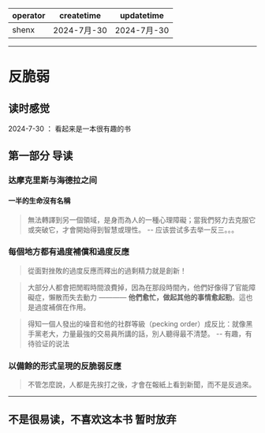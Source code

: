 | operator | createtime | updatetime |
| -------- | ---------- | ---------- |
| shenx    | 2024-7月-30 | 2024-7月-30 |

---
# 反脆弱


## 读时感觉 

2024-7-30 ：
看起来是一本很有趣的书


## 第一部分 导读

### 达摩克里斯与海德拉之间

#### 一半的生命沒有名稱

> 無法轉譯到另一個領域，是身而為人的一種心理障礙；當我們努力去克服它或突破它，才會開始得到智慧或理性。
-- 应该尝试多去举一反三。。。

### 每個地方都有過度補償和過度反應 

> 從面對挫敗的過度反應而釋出的過剩精力就是創新！  

> 大部分人都會把閒暇時間浪費掉，因為在那段時間內，他們好像得了官能障礙症，懶散而失去動力 ———— **他們愈忙，做起其他的事情愈起勁**。這也是過度補償在作用。  

> 得知一個人發出的噪音和他的社群等級（pecking order）成反比：就像黑手黨老大，力量最強的交易員所講的話，別人聽得最不清楚。  -- 有趣，有待验证的说法

### 以備餘的形式呈現的反脆弱反應

> 不管怎麼說，人都是先挨打之後，才會在報紙上看到新聞，而不是反過來。  

---

不是很易读，不喜欢这本书
暂时放弃
---